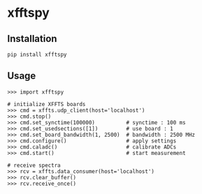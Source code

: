 # xfftspy

## Installation
`pip install xfftspy`


## Usage

    >>> import xfftspy

    # initialize XFFTS boards
    >>> cmd = xffts.udp_client(host='localhost')
    >>> cmd.stop()
    >>> cmd.set_synctime(100000)          # synctime : 100 ms
    >>> cmd.set_usedsections([1])         # use board : 1
    >>> cmd.set_board_bandwidth(1, 2500)  # bandwidth : 2500 MHz
    >>> cmd.configure()                   # apply settings
    >>> cmd.caladc()                      # calibrate ADCs
    >>> cmd.start()                       # start measurement
    
    # receive spectra
    >>> rcv = xffts.data_consumer(host='localhost')
    >>> rcv.clear_buffer()
    >>> rcv.receive_once()
    